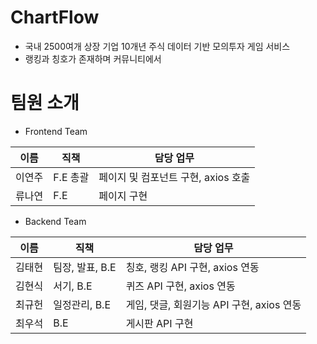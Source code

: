# ChartFlow

* 국내 2500여개 상장 기업 10개년 주식 데이터 기반 모의투자 게임 서비스
* 랭킹과 칭호가 존재하며 커뮤니티에서 

# 팀원 소개

- Frontend Team

| 이름   | 직책 | 담당 업무 |
| ------ | ---- | --------- |
| 이연주 |  F.E 총괄 | 페이지 및 컴포넌트 구현, axios 호출 |
| 류나연 |  F.E  | 페이지 구현 |

- Backend Team

| 이름   | 직책 | 담당 업무 |
| ------ | ---- | --------- |
| 김태현 | 팀장, 발표, B.E | 칭호, 랭킹 API 구현, axios 연동 |
| 김현식 | 서기, B.E | 퀴즈 API 구현, axios 연동 |
| 최규헌 | 일정관리, B.E | 게임, 댓글, 회원기능 API 구현, axios 연동 |
| 최우석 | B.E | 게시판 API 구현 |

